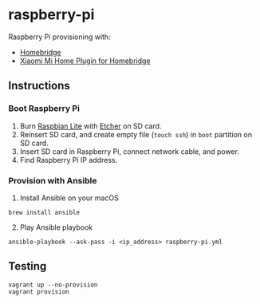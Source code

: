 # raspberry-pi
Raspberry Pi provisioning with:
- [Homebridge](https://github.com/nfarina/homebridge)
- [Xiaomi Mi Home Plugin for Homebridge](https://github.com/Bluebie/homebridge-miio)

## Instructions

### Boot Raspberry Pi
1. Burn [Raspbian Lite](https://www.raspberrypi.org/downloads/raspbian/) with [Etcher](https://etcher.io/) on SD card.
2. Reinsert SD card, and create empty file (`touch ssh`) in `boot` partition on SD card.
3. Insert SD card in Raspberry Pi, connect network cable, and power.
4. Find Raspberry Pi IP address.

### Provision with Ansible
1. Install Ansible on your macOS
```shell
brew install ansible
```
2. Play Ansible playbook
```shell
ansible-playbook --ask-pass -i <ip_address> raspberry-pi.yml
```

## Testing
```shell
vagrant up --no-provision
vagrant provision
```
